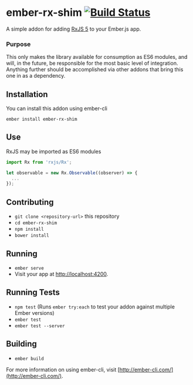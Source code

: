# ember-rx-shim [![Build Status](https://travis-ci.org/mike-north/ember-rx-shim.svg?branch=master)](https://travis-ci.org/mike-north/ember-rx-shim)

A simple addon for adding [RxJS 5](https://github.com/ReactiveX/rxjs#rxjs-5-beta) to your Ember.js app. 

### Purpose

This only makes the library available for consumption as ES6 modules, and will, in the future, be responsible for the most basic level of integration. Anything further should be accomplished via other addons that bring this one in as a dependency.

## Installation

You can install this addon using ember-cli
```
ember install ember-rx-shim
```

## Use

RxJS may be imported as ES6 modules

```js
import Rx from 'rxjs/Rx';

let observable = new Rx.Observable((observer) => {
  ...
});

```


## Contributing

* `git clone <repository-url>` this repository
* `cd ember-rx-shim`
* `npm install`
* `bower install`

## Running

* `ember serve`
* Visit your app at [http://localhost:4200](http://localhost:4200).

## Running Tests

* `npm test` (Runs `ember try:each` to test your addon against multiple Ember versions)
* `ember test`
* `ember test --server`

## Building

* `ember build`

For more information on using ember-cli, visit [http://ember-cli.com/](http://ember-cli.com/).
